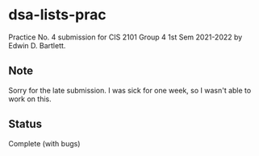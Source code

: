 # dsa-lists-prac
Practice No. 4 submission for CIS 2101 Group 4 1st Sem 2021-2022 by Edwin D. Bartlett.

## Note
Sorry for the late submission. I was sick for one week, so I wasn't able to work on this.

## Status
Complete (with bugs)
